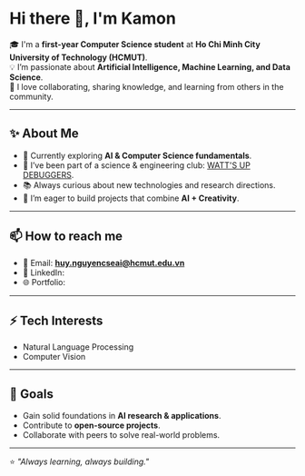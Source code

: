 # Hi there 👋, I'm Kamon

🎓 I'm a **first-year Computer Science student** at **Ho Chi Minh City University of Technology (HCMUT)**.  
💡 I’m passionate about **Artificial Intelligence, Machine Learning, and Data Science**.  
🤝 I love collaborating, sharing knowledge, and learning from others in the community.  

---

## ✨ About Me  
- 🔭 Currently exploring **AI & Computer Science fundamentals**.  
- 👯 I’ve been part of a science & engineering club: [WATT'S UP DEBUGGERS](https://www.facebook.com/WattupDebuggers/).  
- 📚 Always curious about new technologies and research directions.  
- 🌱 I’m eager to build projects that combine **AI + Creativity**.  

---

## 📫 How to reach me  
- 📧 Email: **huy.nguyencseai@hcmut.edu.vn**  
- 💼 LinkedIn:  
- 🌐 Portfolio: 

---

## ⚡ Tech Interests   
- Natural Language Processing  
- Computer Vision   

---

## 🚀 Goals  
- Gain solid foundations in **AI research & applications**.  
- Contribute to **open-source projects**.  
- Collaborate with peers to solve real-world problems.  

---

⭐️ *"Always learning, always building."*  
